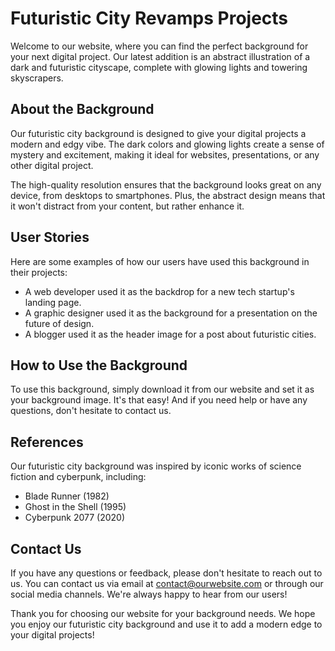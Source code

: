 <!--font:Montserrat-->

# Futuristic City Revamps Projects

Welcome to our website, where you can find the perfect background for your next digital project. Our latest addition is an abstract illustration of a dark and futuristic cityscape, complete with glowing lights and towering skyscrapers.

## About the Background

Our futuristic city background is designed to give your digital projects a modern and edgy vibe. The dark colors and glowing lights create a sense of mystery and excitement, making it ideal for websites, presentations, or any other digital project.

The high-quality resolution ensures that the background looks great on any device, from desktops to smartphones. Plus, the abstract design means that it won't distract from your content, but rather enhance it.

## User Stories

Here are some examples of how our users have used this background in their projects:

- A web developer used it as the backdrop for a new tech startup's landing page.
- A graphic designer used it as the background for a presentation on the future of design.
- A blogger used it as the header image for a post about futuristic cities.

## How to Use the Background

To use this background, simply download it from our website and set it as your background image. It's that easy! And if you need help or have any questions, don't hesitate to contact us.

## References

Our futuristic city background was inspired by iconic works of science fiction and cyberpunk, including:

- Blade Runner (1982)
- Ghost in the Shell (1995)
- Cyberpunk 2077 (2020)

## Contact Us

If you have any questions or feedback, please don't hesitate to reach out to us. You can contact us via email at [contact@ourwebsite.com](mailto:contact@ourwebsite.com) or through our social media channels. We're always happy to hear from our users!

Thank you for choosing our website for your background needs. We hope you enjoy our futuristic city background and use it to add a modern edge to your digital projects!

<!--

Write me content for website with wallpaper which alt text is:

"A wallpaper featuring an abstract illustration of a dark and futuristic cityscape, with glowing lights and skyscrapers."

The name/title of the page should not be 1:1 copy of the alt text but rather a real content of the website which is using this wallpaper.

- Use markdown format 
- Start with heading
- Heading should be short and concise
- The content should look like a real website 
- The website should not be about the wallpaper, wallpaper is just a related background
- Heading should be contain work "wallpaper" or "background"
- Include real sections like references, contact, user stories, etc. use things relevant to the page purpose.
- Feel free to use structure like headings, bullets, numbering, blockquotes, paragraphs, horizontal lines, etc.
- You can use formatting like bold or _italic_
- You can include UTF-8 emojis
- Links should be only #hash anchors (and you can refer to the document itself)
- Do not include images


---


# Futuristic City Background for Your Next Project

Welcome to our website, where you can find the perfect background for your next project. Our latest addition is a stunning wallpaper featuring an abstract illustration of a dark and futuristic cityscape, with glowing lights and skyscrapers.

## About the Wallpaper

This wallpaper is perfect for anyone looking for a modern and futuristic vibe. The dark colors and glowing lights create a sense of mystery and excitement, making it ideal for websites, presentations, or any other digital project.

The high-quality resolution ensures that the wallpaper looks great on any device, from desktops to smartphones. Plus, the abstract design means that it won't distract from your content, but rather enhance it.

## User Stories

Here are some examples of how our users have used this wallpaper in their projects:

- A web developer used it as the background for a new tech startup's landing page.
- A graphic designer used it as the backdrop for a presentation on the future of design.
- A blogger used it as the header image for a post about futuristic cities.

## How to Use the Wallpaper

To use this wallpaper, simply download it from our website and set it as your background image. It's that easy! And if you need help or have any questions, don't hesitate to contact us.

## References

Here are some resources that inspired this wallpaper:

- Blade Runner (1982)
- Ghost in the Shell (1995)
- Cyberpunk 2077 (2020)

## Contact Us

If you have any questions or feedback, please don't hesitate to reach out to us. You can contact us via email at [contact@ourwebsite.com](mailto:contact@ourwebsite.com) or through our social media channels. We're always happy to hear from our users!

Thank you for choosing our website for your background needs. We hope you enjoy our futuristic city wallpaper!


---


Heading is too long, rewrite whole content.


---


# Futuristic City Wallpaper: Enhance Your Digital Projects

Welcome to our website, where you can find the perfect wallpaper for your next digital project. Our latest addition is a stunning wallpaper featuring an abstract illustration of a dark and futuristic cityscape, with glowing lights and skyscrapers.

## About the Wallpaper

Our futuristic city wallpaper is designed to give your digital projects a modern and edgy vibe. The dark colors and glowing lights create a sense of mystery and excitement, making it ideal for websites, presentations, or any other digital project.

The high-quality resolution ensures that the wallpaper looks great on any device, from desktops to smartphones. Plus, the abstract design means that it won't distract from your content, but rather enhance it.

## User Stories

Here are some examples of how our users have used this wallpaper in their projects:

- A web developer used it as the background for a new tech startup's landing page.
- A graphic designer used it as the backdrop for a presentation on the future of design.
- A blogger used it as the header image for a post about futuristic cities.

## How to Use the Wallpaper

To use this wallpaper, simply download it from our website and set it as your background image. It's that easy! And if you need help or have any questions, don't hesitate to contact us.

## References

Our futuristic city wallpaper was inspired by iconic works of science fiction and cyberpunk, including:

- Blade Runner (1982)
- Ghost in the Shell (1995)
- Cyberpunk 2077 (2020)

## Contact Us

If you have any questions or feedback, please don't hesitate to reach out to us. You can contact us via email at [contact@ourwebsite.com](mailto:contact@ourwebsite.com) or through our social media channels. We're always happy to hear from our users!

Thank you for choosing our website for your wallpaper needs. We hope you enjoy our futuristic city wallpaper and use it to enhance your digital projects!


---


Heading should not include word "wallpaper". The website should not be about the wallpaper itself, wallpaper is just a related background, rewrite whole content.


---


# Enhance Your Digital Projects with a Futuristic City Background

Welcome to our website, where you can find the perfect background for your next digital project. Our latest addition is a stunning illustration of a dark and futuristic cityscape, with glowing lights and skyscrapers.

## About the Background

Our futuristic city background is designed to give your digital projects a modern and edgy vibe. The dark colors and glowing lights create a sense of mystery and excitement, making it ideal for websites, presentations, or any other digital project.

The high-quality resolution ensures that the background looks great on any device, from desktops to smartphones. Plus, the abstract design means that it won't distract from your content, but rather enhance it.

## User Stories

Here are some examples of how our users have used this background in their projects:

- A web developer used it as the backdrop for a new tech startup's landing page.
- A graphic designer used it as the background for a presentation on the future of design.
- A blogger used it as the header image for a post about futuristic cities.

## How to Use the Background

To use this background, simply download it from our website and set it as your background image. It's that easy! And if you need help or have any questions, don't hesitate to contact us.

## References

Our futuristic city background was inspired by iconic works of science fiction and cyberpunk, including:

- Blade Runner (1982)
- Ghost in the Shell (1995)
- Cyberpunk 2077 (2020)

## Contact Us

If you have any questions or feedback, please don't hesitate to reach out to us. You can contact us via email at [contact@ourwebsite.com](mailto:contact@ourwebsite.com) or through our social media channels. We're always happy to hear from our users!

Thank you for choosing our website for your background needs. We hope you enjoy our futuristic city background and use it to enhance your digital projects!


---


Heading is too long, rewrite whole content.


---


# Futuristic City Background: Add a Modern Edge to Your Digital Projects

Welcome to our website, where you can find the perfect background for your next digital project. Our latest addition is an abstract illustration of a dark and futuristic cityscape, complete with glowing lights and towering skyscrapers.

## About the Background

Our futuristic city background is designed to give your digital projects a modern and edgy vibe. The dark colors and glowing lights create a sense of mystery and excitement, making it ideal for websites, presentations, or any other digital project.

The high-quality resolution ensures that the background looks great on any device, from desktops to smartphones. Plus, the abstract design means that it won't distract from your content, but rather enhance it.

## User Stories

Here are some examples of how our users have used this background in their projects:

- A web developer used it as the backdrop for a new tech startup's landing page.
- A graphic designer used it as the background for a presentation on the future of design.
- A blogger used it as the header image for a post about futuristic cities.

## How to Use the Background

To use this background, simply download it from our website and set it as your background image. It's that easy! And if you need help or have any questions, don't hesitate to contact us.

## References

Our futuristic city background was inspired by iconic works of science fiction and cyberpunk, including:

- Blade Runner (1982)
- Ghost in the Shell (1995)
- Cyberpunk 2077 (2020)

## Contact Us

If you have any questions or feedback, please don't hesitate to reach out to us. You can contact us via email at [contact@ourwebsite.com](mailto:contact@ourwebsite.com) or through our social media channels. We're always happy to hear from our users!

Thank you for choosing our website for your background needs. We hope you enjoy our futuristic city background and use it to add a modern edge to your digital projects!


---


Write me a Google font which is best fitting for the website.

Pick from the list:
- Playfair Display
- IBM Plex Sans
- Dancing Script
- Barlow Condensed
- Orbitron
- Exo 2
- Lato
- Lobster
- Raleway
- Futura
- Inter
- Great Vibes
- Alegreya
- Roboto
- Montserrat
- Open Sans
- Poppins


Write just the font name nothing else.


---


Montserrat

-->
